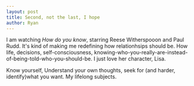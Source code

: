 ```yaml
---
layout: post
title: Second, not the last, I hope
author: Ryan
---
```

 I am watching *How do you know*, starring Reese Witherspooon and Paul Rudd. It's kind of making me redefining how relationhsips should be. How life, decisions, self-consciousness, knowing-who-you-really-are-instead-of-being-told-who-you-should-be. I just love her character, Lisa.

 Know yourself, Understand your own thoughts, seek for (and harder, identify)what you want. My lifelong subjects.